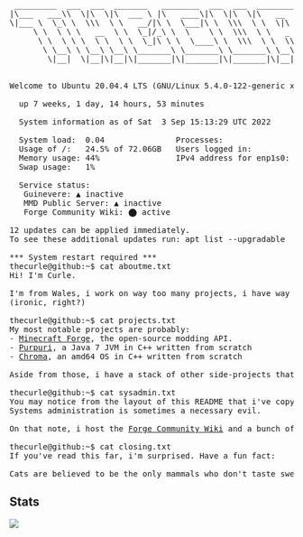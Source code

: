 <pre>
 _________  ___  ___  _______   ________  ___  ___  ________  ___       _______      
|\___   ___\\  \|\  \|\  ___ \ |\   ____\|\  \|\  \|\   __  \|\  \     |\  ___ \     
\|___ \  \_\ \  \\\  \ \   __/|\ \  \___|\ \  \\\  \ \  \|\  \ \  \    \ \   __/|    
     \ \  \ \ \   __  \ \  \_|/_\ \  \    \ \  \\\  \ \   _  _\ \  \    \ \  \_|/__  
      \ \  \ \ \  \ \  \ \  \_|\ \ \  \____\ \  \\\  \ \  \\  \\ \  \____\ \  \_|\ \ 
       \ \__\ \ \__\ \__\ \_______\ \_______\ \_______\ \__\\ _\\ \_______\ \_______\
        \|__|  \|__|\|__|\|_______|\|_______|\|_______|\|__|\|__|\|_______|\|_______|
                                                                                     
                                                                                     
Welcome to Ubuntu 20.04.4 LTS (GNU/Linux 5.4.0-122-generic x86_64) on github.com

  up 7 weeks, 1 day, 14 hours, 53 minutes

  System information as of Sat  3 Sep 15:13:29 UTC 2022

  System load:  0.04               Processes:               179
  Usage of /:   24.5% of 72.06GB   Users logged in:         0
  Memory usage: 44%                IPv4 address for enp1s0: 192.168.0.64
  Swap usage:   1%

  Service status:
   Guinevere: ▲ inactive
   MMD Public Server: ▲ inactive
   Forge Community Wiki: ⬤ active

12 updates can be applied immediately.
To see these additional updates run: apt list --upgradable

*** System restart required ***
thecurle@github:~$ cat aboutme.txt
Hi! I'm Curle.

I'm from Wales, i work on way too many projects, i have way too much not enough free time, and I hate linux.
(ironic, right?)

thecurle@github:~$ cat projects.txt
My most notable projects are probably:
- <a href="https://github.com/MinecraftForge">Minecraft Forge</a>, the open-source modding API.
- <a href="https://github.com/TheCurle/Purpuri">Purpuri</a>, a Java 7 JVM in C++ written from scratch
- <a href="https://github.com/TheCurle/Chroma">Chroma</a>, an amd64 OS in C++ written from scratch

Aside from those, i have a stack of other side-projects that you'll find scattered across the internet.

thecurle@github:~$ cat sysadmin.txt
You may notice from the layout of this README that i've copy-pasted an ssh session.
Systems administration is sometimes a necessary evil.

On that note, i host the <a href="https://forge.gemwire.uk">Forge Community Wiki</a> and a bunch of other things, but most of them are currently down for maintenance.

thecurle@github:~$ cat closing.txt
If you've read this far, i'm surprised. Have a fun fact:

Cats are believed to be the only mammals who don't taste sweetness.
</pre>

## Stats
![](https://komarev.com/ghpvc/?username=TheCurle)

